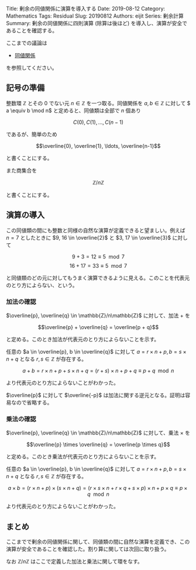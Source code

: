 Title: 剰余の同値関係に演算を導入する
Date: 2019-08-12
Category: Mathematics
Tags: Residual
Slug: 20190812
Authors: eijit
Series: 剰余計算
Summary: 剰余の同値関係に四則演算 (除算は後ほど) を導入し、演算が安全であることを確認する。

ここまでの議論は

* [同値関係](./20190811.html)

を参照してください。

## 記号の準備

整数環 $\mathbb{Z}$ とその $0$ でない元 $n \in \mathbb{Z}$ を一つ取る。同値関係を $a, b \in \mathbb{Z}$ に対して $ a \equiv b \mod n$ と定めると、同値類は全部で $n$ 個あり

$$C(0), C(1), \ldots, C(n-1)$$

であるが、簡単のため

$$\overline{0}, \overline{1}, \ldots, \overline{n-1}$$

と書くことにする。

また商集合を

$$\mathbb{Z}/n\mathbb{Z}$$

と書くことにする。

## 演算の導入

この同値類の間にも整数と同様の自然な演算が定義できると望ましい。例えば $n = 7$ としたときに $9, 16 \in \overline{2}$ と $3, 17 \in \overline{3}$ に対して

$$9 + 3 = 12 \equiv 5 \mod 7$$
$$16 + 17 = 33 \equiv 5 \mod 7$$

と同値類のどの元に対してもうまく演算できるように見える。このことを代表元のとり方によらない、という。

### 加法の確認

$\overline{p}, \overline{q} \in \mathbb{Z}/n\mathbb{Z}$ に対して、加法 $+$ を

$$\overline{p} + \overline{q} = \overline{p + q}$$

と定める。このとき加法が代表元のとり方によらないことを示す。

任意の $a \in \overline{p}, b \in \overline{q}$ に対して $a = r \times n + p, b = s \times n + q$ となる $r, s \in \mathbb{Z}$ が存在する。

$$a + b = r \times n + p + s \times n + q = (r + s) \times n + p + q \equiv p + q \mod n$$

より代表元のとり方によらないことがわかった。

$\overline{p}$ に対して $\overline{-p}$ は加法に関する逆元となる。証明は容易なので省略する。

### 乗法の確認

$\overline{p}, \overline{q} \in \mathbb{Z}/n\mathbb{Z}$ に対して、乗法 $\times$ を

$$\overline{p} \times \overline{q} = \overline{p \times q}$$

と定める。このとき乗法が代表元のとり方によらないことを示す。

任意の $a \in \overline{p}, b \in \overline{q}$ に対して $a = r \times n + p, b = s \times n + q$ となる $r, s \in \mathbb{Z}$ が存在する。

$$a \times b = (r \times n + p) \times (s \times n + q) = (r \times s \times n + r \times q + s \times p) \times n + p \times q \equiv p \times q \mod n$$

より代表元のとり方によらないことがわかった。

## まとめ

ここまでで剰余の同値関係に関して、同値類の間に自然な演算を定義でき、この演算が安全であることを確認した。割り算に関しては次回に取り扱う。

なお $\mathbb{Z}/n\mathbb{Z}$ はここで定義した加法と乗法に関して環をなす。
